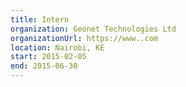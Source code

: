 ```yaml
---
title: Intern
organization: Geonet Technologies Ltd
organizationUrl: https://www..com
location: Nairobi, KE
start: 2015-02-05
end: 2015-06-30
---
```


